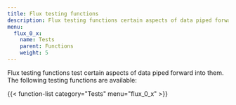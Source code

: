 ```yaml
---
title: Flux testing functions
description: Flux testing functions certain aspects of data piped forward into them.
menu:
  flux_0_x:
    name: Tests
    parent: Functions
    weight: 5
---
```


Flux testing functions test certain aspects of data piped forward into them.
The following testing functions are available:

{{< function-list category="Tests" menu="flux_0_x" >}}

